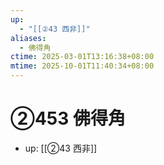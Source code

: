 ```yaml
---
up:
  - "[[②43 西非]]"
aliases:
  - 佛得角
ctime: 2025-03-01T13:16:38+08:00
mtime: 2025-10-01T11:40:34+08:00
---
```


# ②453 佛得角

- up: [[②43 西非]]
